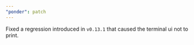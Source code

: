 ```yaml
---
"ponder": patch
---
```


Fixed a regression introduced in `v0.13.1` that caused the terminal ui not to print.
